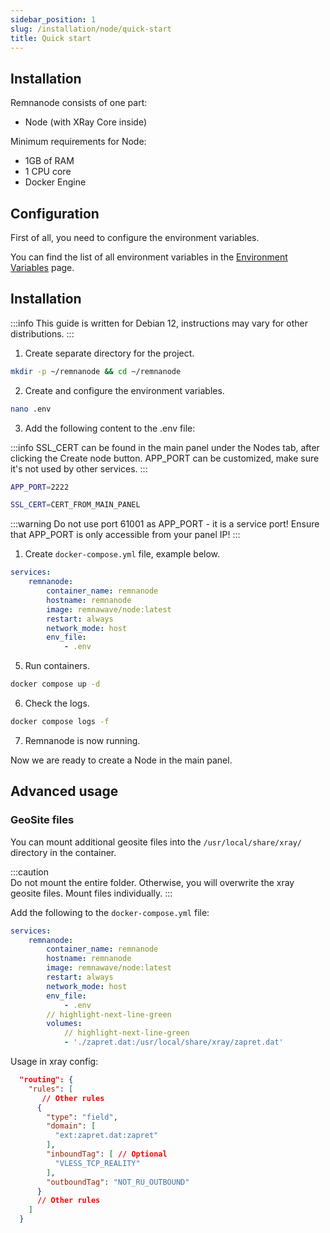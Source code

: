 ```yaml
---
sidebar_position: 1
slug: /installation/node/quick-start
title: Quick start
---
```


## Installation

Remnanode consists of one part:

- Node (with XRay Core inside)

Minimum requirements for Node:

- 1GB of RAM
- 1 CPU core
- Docker Engine

## Configuration

First of all, you need to configure the environment variables.

You can find the list of all environment variables in the [Environment Variables](/installation/node/env) page.

## Installation

:::info
This guide is written for Debian 12, instructions may vary for other distributions.
:::

1. Create separate directory for the project.

```bash
mkdir -p ~/remnanode && cd ~/remnanode
```

2. Create and configure the environment variables.

```bash
nano .env
```

3. Add the following content to the .env file:

:::info
SSL_CERT can be found in the main panel under the Nodes tab, after clicking the Create node button.
APP_PORT can be customized, make sure it's not used by other services.
:::

```bash title=".env"
APP_PORT=2222

SSL_CERT=CERT_FROM_MAIN_PANEL
```

:::warning
Do not use port 61001 as APP_PORT - it is a service port!
Ensure that APP_PORT is only accessible from your panel IP!
:::

1. Create `docker-compose.yml` file, example below.

```yaml title="docker-compose.yml"
services:
    remnanode:
        container_name: remnanode
        hostname: remnanode
        image: remnawave/node:latest
        restart: always
        network_mode: host
        env_file:
            - .env
```

5. Run containers.

```bash
docker compose up -d
```

6. Check the logs.

```bash
docker compose logs -f
```

7. Remnanode is now running.

Now we are ready to create a Node in the main panel.

## Advanced usage

### GeoSite files

You can mount additional geosite files into the `/usr/local/share/xray/` directory in the container.

:::caution  
Do not mount the entire folder. Otherwise, you will overwrite the xray geosite files. Mount files individually.
:::

Add the following to the `docker-compose.yml` file:

```yaml
services:
    remnanode:
        container_name: remnanode
        hostname: remnanode
        image: remnawave/node:latest
        restart: always
        network_mode: host
        env_file:
            - .env
        // highlight-next-line-green
        volumes:
            // highlight-next-line-green
            - './zapret.dat:/usr/local/share/xray/zapret.dat'
```

Usage in xray config:

```json
  "routing": {
    "rules": [
       // Other rules
      {
        "type": "field",
        "domain": [
          "ext:zapret.dat:zapret"
        ],
        "inboundTag": [ // Optional
          "VLESS_TCP_REALITY"
        ],
        "outboundTag": "NOT_RU_OUTBOUND"
      }
      // Other rules
    ]
  }
```
